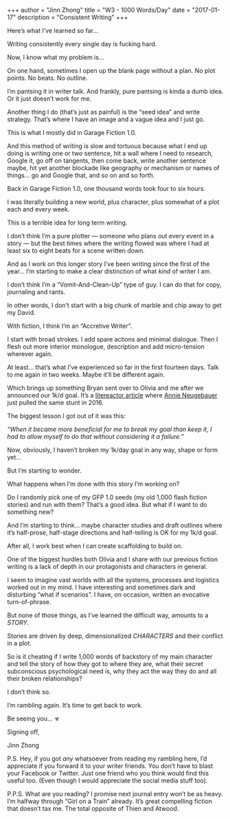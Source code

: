 +++ 
author = "Jinn Zhong" 
title = "W3 - 1000 Words/Day" 
date = "2017-01-17" 
description = "Consistent Writing" 
+++

Here’s what I’ve learned so far…

Writing consistently every single day is fucking hard.

Now, I know what my problem is…

On one hand, sometimes I open up the blank page without a plan. No plot points. No beats. No outline.

I’m pantsing it in writer talk. And frankly, pure pantsing is kinda a dumb idea. Or it just doesn’t work for me.

Another thing I do (that’s just as painful) is the “seed idea” and write strategy. That’s where I have an image and a vague idea and I just go.

This is what I mostly did in Garage Fiction 1.0.

And this method of writing is slow and tortuous because what I end up doing is writing one or two sentence, hit a wall where I need to research, Google it, go off on tangents, then come back, write another sentence maybe, hit yet another blockade like geography or mechanism or names of things… go and Google that, and so on and so forth.

Back in Garage Fiction 1.0, one thousand words took four to six hours.

I was literally building a new world, plus character, plus somewhat of a plot each and every week.

This is a terrible idea for long term writing.

I don’t think I’m a pure plotter — someone who plans out every event in a story — but the best times where the writing flowed was where I had at least six to eight beats for a scene written down.

And as I work on this longer story I’ve been writing since the first of the year… I’m starting to make a clear distinction of what <i>kind</i> of writer I am.

I don’t think I’m a “Vomit-And-Clean-Up” type of guy. I can do that for copy, journaling and rants.

In other words, I don’t start with a big chunk of marble and chip away to get my David.

With fiction, I think I’m an “Accretive Writer”.

I start with broad strokes. I add spare actions and minimal dialogue. Then I flesh out more interior monologue, description and add micro-tension wherever again.

At least… that’s what I’ve experienced so far in the first fourteen days. Talk to me again in two weeks. Maybe it’ll be different again.

Which brings up something Bryan sent over to Olivia and me after we announced our 1k/d goal. It’s a [litereactor article](https://litreactor.com/columns/what-i-learned-from-1-year-of-1000-words-a-day) where [Annie Neugebauer](https://litreactor.com/team/annie-neugebauer) just pulled the same stunt in 2016.

The biggest lesson I got out of it was this:

*“When it became more beneficial for me to break my goal than keep it, I had to allow myself to do that without considering it a failure.”*

Now, obviously, I haven’t broken my 1k/day goal in any way, shape or form yet…

But I’m starting to wonder.

What happens when I’m done with this story I’m working on?

Do I randomly pick one of my GFP 1.0 seeds (my old 1,000 flash fiction stories) and run with them? That’s a good idea. But what if I want to do something new?

And I’m starting to think… maybe character studies and draft outlines where it’s half-prose, half-stage directions and half-telling is OK for my 1k/d goal.

After all, I work best when I can create scaffolding to build on.

One of the biggest hurdles both Olivia and I share with our previous fiction writing is a lack of depth in our protagonists and characters in general.

I seem to imagine vast worlds with all the systems, processes and logistics worked out in  my mind. I have interesting and sometimes dark and disturbing “what if scenarios”. I have, on occasion, written an evocative turn-of-phrase.

But none of those things, as I’ve learned the difficult way, amounts to a *STORY*.

Stories are driven by deep, dimensionalized *CHARACTERS* and their conflict in a plot.

So is it cheating if I write 1,000 words of backstory of my main character and tell the story of how they got to where they are, what their secret subconscious psychological need is, why they act the way they do and all their broken relationships?

I don’t think so.

I’m rambling again. It’s time to get back to work.

Be seeing you… ☣

Signing off,

Jinn Zhong

P.S. Hey, if you got *any* whatsoever from reading my rambling here, I’d appreciate if you forward it to your writer friends. You don’t have to blast your Facebook or Twitter. Just one friend who you think would find this useful too. (Even though I would appreciate the social media stuff too).

P.P.S. What are you reading? I promise next journal entry won’t be as heavy. I’m halfway through “Girl on a Train” already. It’s great compelling fiction that doesn’t tax me. The total opposite of Thien and Atwood.

